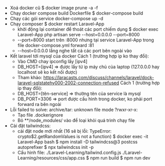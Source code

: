 + Xoá docker cũ
    $ docker image prune -a -f
+ Chạy docker compose build Dockerfile
    $ docker-compose build
+ Chạy các gói service 
    docker-compose up -d
+ Chạy composer 
    $ docker restart Laravel-App
    - khởi động lại container để thoát các port chiếm dụng
    $ docker exec Laravel-App php artisan serve --host=0.0.0.0 --port=8000 
    - --port=8000 start trên :8000 nhưng tại service Laravel-App trong file docker-compose.yml forward :81
    - --host=0.0.0.0 lắng nghe tất cả các port bên ngoài vào
+ Kết laravel tới mysql của docker
    Cách 1 (trường hợp ip ko thay đổi):
    - Vào CMD chay ipconfig lấy [ipv4]
    - DB_HOST=[ipv4] => được lấy từ ip máy chủ của laptop (127.0.0.0 hay localhost sẽ ko kết nối được)
    - Tham khảo: https://laracasts.com/discuss/channels/laravel/dock-laravel-sqlstatehy000-2002-connection-refused
    Cách 1 (trường hợp ip thay đổi):
    - DB_HOST=[tên-service] => thường tên của service là mysql
    - DB_PORT=3306 => port được cấu hình trong docker, ko phải port forward ra bên ngoài
+ Lỗi failed to solve: archive/tar: unknown file mode ?rwxr-xr-x:
    - Tạo file .dockerignore 
    - Bỏ **/node_modules/ vào để loại khỏi quá trình chạy file
+ Cài đặt tailwindcss:
    - cài đặt node mới nhất (16 sẽ bị lỗi: TypeError: crypto$2.getRandomValues is not a function)
    $ docker exec -it Laravel-App bash
    $ npm install -D tailwindcss@3 postcss autoprefixer
    $ npx tailwindcss init -p
    - Cấu hình file:
    ./Laravel-Learning/tailwind.config.js
    ./Laravel-Learning/resources/css/app.css
    $ npm run build
    $ npm run dev
